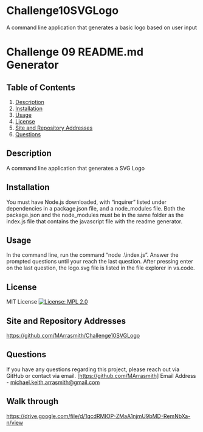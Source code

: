 # Challenge10SVGLogo
A command line application that generates a basic logo based on user input

  # Challenge 09 README.md Generator

  ## Table of Contents
  1. [Description](#description)
  2. [Installation](#installation)
  3. [Usage](#usage)
  4. [License](#license)
  5. [Site and Repository Addresses](#site%20and%20repository%20addresses)
  6. [Questions](#questions)

  ## Description
  A command line application that generates a SVG Logo

  ## Installation
  You must have Node.js downloaded, with “inquirer” listed under dependencies in a package.json file, and a node_modules file. Both the package.json and the node_modules must be in the same folder as the index.js file that contains the javascript file with the readme generator.

  ## Usage
  In the command line,  run the command “node .\index.js”. Answer the prompted questions until your reach the last question. After pressing enter on the last question, the logo.svg file is listed in the file explorer in vs.code. 


  ## License
  MIT License
  [![License: MPL 2.0](https://img.shields.io/badge/License-MPL_2.0-brightgreen.svg)](https://opensource.org/licenses/MPL-2.0)


  ## Site and Repository Addresses
 https://github.com/MArrasmith/Challenge10SVGLogo

  ## Questions
  If you have any questions regarding this project, please reach out via GitHub or contact via email.
  [https://github.com/MArrasmith]
  Email Address - michael.keith.arrasmith@gmail.com
  
  ## Walk through
https://drive.google.com/file/d/1qcdRMIOP-ZMaA1njmU9bMD-RemNbXa-n/view
